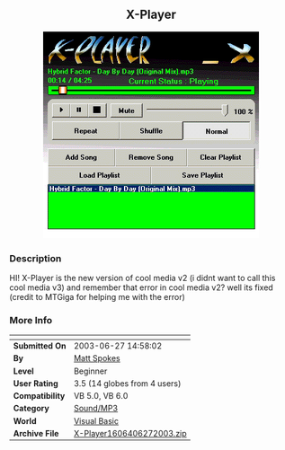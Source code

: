 ﻿<div align="center">

## X\-Player

<img src="PIC20036271457283122.gif">
</div>

### Description

HI! X-Player is the new version of cool media v2 (i didnt want to call this cool media v3) and remember that error in cool media v2? well its fixed (credit to MTGiga for helping me with the error)
 
### More Info
 


<span>             |<span>
---                |---
**Submitted On**   |2003-06-27 14:58:02
**By**             |[Matt Spokes](https://github.com/Planet-Source-Code/PSCIndex/blob/master/ByAuthor/matt-spokes.md)
**Level**          |Beginner
**User Rating**    |3.5 (14 globes from 4 users)
**Compatibility**  |VB 5\.0, VB 6\.0
**Category**       |[Sound/MP3](https://github.com/Planet-Source-Code/PSCIndex/blob/master/ByCategory/sound-mp3__1-45.md)
**World**          |[Visual Basic](https://github.com/Planet-Source-Code/PSCIndex/blob/master/ByWorld/visual-basic.md)
**Archive File**   |[X\-Player1606406272003\.zip](https://github.com/Planet-Source-Code/matt-spokes-x-player__1-46465/archive/master.zip)








